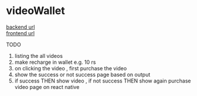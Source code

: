 # videoWallet

[backend url](https://video-wallet.vercel.app/) </br>
[frontend url]()


TODO
1. listing the all videos
2. make recharge in wallet e.g. 10 rs
3. on clicking the video , first purchase the video
4. show the success or not success page based on output
5. if success THEN show video , if not success THEN show again purchase video page on react native
